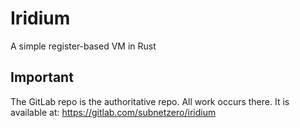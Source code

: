 # Iridium
A simple register-based VM in Rust

## Important
The GitLab repo is the authoritative repo. All work occurs there. It is available at: https://gitlab.com/subnetzero/iridium
